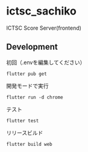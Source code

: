 # ictsc_sachiko

ICTSC Score Server(frontend)

## Development
初回（.envを編集してください）
```
flutter pub get
```

開発モードで実行
```
flutter run -d chrome
```

テスト
```
flutter test
```

リリースビルド
```
flutter build web
```